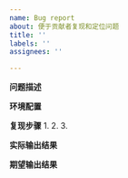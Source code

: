 ```yaml
---
name: Bug report
about: 便于贡献者复现和定位问题
title: ''
labels: ''
assignees: ''

---
```


**问题描述**


**环境配置**


**复现步骤**
1.
2.
3.

**实际输出结果**


**期望输出结果**
